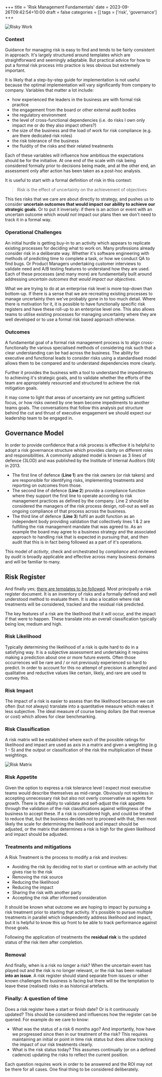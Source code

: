 +++
title = 'Risk Management Fundamentals'
date = 2023-09-26T09:42:54+10:00
draft = false
categories = []
tags = ['risk', 'governance']
+++

![Risky Work](/images/caveman_shark2.jpg)

### Context 

Guidance for managing risk is easy to find and tends to be fairly consistent in approach.  It's largely structured around templates which are straightforward and seemingly adaptable.  But practical advice for how to put a formal risk process into practice is less obvious but extremely important.  

It is likely that a step-by-step guide for implementation is not useful because the optimal implementation will vary significantly from company to company. Variables that matter a lot include:
- how experienced the leaders in the business are with formal risk practice
- the engagement from the board or other external audit bodies
- the regulatory environment 
- the level of cross-functional dependencies (i.e. do risks I own only impact me or do they also impact others?) 
- the size of the business and the load of work for risk compliance (e.g. are there dedicated risk roles)
- the risk tolerance of the business
- the fluidity of the risks and their related treatments

Each of these variables will influence how ambitious the expectations should be for the initiative.  At one end of the scale with risk being considered formally prior to decisions being made, and at the other end, an assessment only after action has been taken as a post-hoc analysis.

It is useful to start with a formal definition of risk in this context: 
> Risk is the effect of uncertainty on the achievement of objectives

This ties risks that we care are about directly to strategy, and pushes us to consider **uncertain outcomes that would impact our ability to achieve our strategic goals**.  Or to put it inversely: if there is an action or event with an uncertain outcome which *would not* impact our plans then we don't need to track it in a formal way. 


### Operational Challenges

An initial hurdle is getting buy-in to an activity which appears to replicate existing processes for deciding what to work on.  Many professions already consider risk in a deliberate way.  Whether it's software engineering with methods of predicting time to complete a task, or how we conduct QA to find bugs.  Or Product Managers undertaking customer interviews to validate need and A/B testing features to understand how they are used.  Each of these processes (and many more) are fundamentally built around addressing *uncertain outcomes that would impact our objectives*.  

What we are trying to do at an enterprise risk level is more top-down than bottom-up.  If there is a sense that we are recreating existing processes to manage uncertainty then we've probably gone in to too much detail.  Where there is motivation for it, it is possible to have functionally specific risk registers and have these roll-up to an enterprise level one.  This also allows teams to utilise existing processes for managing uncertainty where they are well developed or to use a formal risk based approach otherwise.  


### Outcomes

A fundamental goal of a formal risk management process is to align cross-functionally the various specialised methods of considering risk such that a clear understanding can be had across the business.  The ability for executive and functional leads to consider risks using a standardised model allows them to be compared and to understand dependencies more clearly.

Further it provides the business with a tool to understand the impediments to achieving it's strategic goals, and to validate whether the efforts of the team are appropriately resourced and structured to achieve the risk mitigation goals.

It may come to light that areas of uncertainty are not getting sufficient focus, or how risks owned by one team become impediments to another teams goals.  The conversations that follow this analysis put structure behind the cut and thrust of executive engagement we should expect our leadership team to be engaged in.    

## Governance Model

In order to provide confidence that a risk process is effective it is helpful to adopt a risk governance structure which provides clarity on different roles and responsibilities. A commonly adopted model is known as 3 lines of defence (3LOD) and was published by the Institute of Internal Auditors (IIA) in 2013. 

- The first line of defence (**Line 1**) are the risk owners (or risk takers) and are responsible for identifying risks, implementing treatments and reporting on outcomes from those.
- The second line of defence (**Line 2**) provide a compliance function where they support the first line to operate according to risk management practices as defined by the company.  Line 2 should be considered the managers of the risk process design, roll-out as well as ongoing compliance of that process across the business.
- The third line of defence (**Line 3**) fulfil an audit function as an independent body providing validation that collectively lines 1 & 2 are fulfilling the risk management mandate that was agreed to.  As an example the board may agree to a business strategy and the associated approach to handling risk that is expected in pursuing that, and then audit that this is in fact being followed as a part of it's operations.

This model of *activity*, check and orchestrated by *compliance* and reviewed by *audit* is broadly applicable and effective across many business domains and will be familiar to many.

## Risk Register

And finally yes; [there are templates to be followed](https://docs.google.com/spreadsheets/d/1nBQOJBIL9k6xIsp4i7g7pbYaSnYDMMVoivaQLEErPs0/edit).  Most principally a risk register document.  It is an inventory of risks and a formally defined and well understood method to evaluate them.  It is also a location where risk treatments will be considered, tracked and the residual risk predicted.

The key features of a risk are the likelihood that it will occur, and the impact if that were to happen.  These translate into an overall classification typically being low, medium and high.  

### Risk Likelihood

Typically determining the likelihood of a risk is quite hard to do in a satisfying way.  It is a subjective assessment and undertaking it requires making a prediction about one or more future events. Often those occurrences will be rare and / or not previously experienced so hard to predict.  In order to account for this no attempt of precision is attempted and qualitative and reductive values like certain, likely, and rare are used to convey this.

### Risk Impact

The impact of a risk is easier to assess than the likelihood because we can often (but not always) translate into a quantitative measure which makes it less subjective.  The ideal measure of course being dollars (be that revenue or cost) which allows for clear benchmarking.

### Risk Classification

A risk matrix will be established where each of the possible ratings for likelihood and impact are used as axis in a matrix and given a weighting (e.g 1 - 5) and the output or classification of the risk the multiplication of these weightings.  

![Risk Matrix](/images/risk-matrix.png)

### Risk Appetite

Given the option to express a risk tolerance level I expect most executive teams would describe themselves as mid-range.  Obviously not reckless in accepting unnecessary risk but also not overly conservative as agents for growth.  There is the ability to validate and self-adjust the risk appetite through the validation of the risk classifications against willingness of the business to accept these.  If a risk is considered high, and could be treated to reduce that, but the business decides not to proceed with that, then most likely the scale for determining the likelihood and impact should be adjusted, or the matrix that determines a risk is high for the given likelihood and impact should be adjusted. 

### Treatments and mitigations

A Risk Treatment is the process to modify a risk and involves:
- Avoiding the risk by deciding not to start or continue with an activity that gives rise to the risk
- Removing the risk source
- Reducing the likelihood
- Reducing the impact
- Sharing the risk with another party
- Accepting the risk after informed consideration

It should be known what outcome we are hoping to impact by pursuing a risk treatment prior to starting that activity.  It's possible to pursue multiple treatments in parallel which independently address likelihood and impact, but it is helpful to know this up front to be able to track performance against those goals. 

Following the application of treatments the **residual risk** is the updated status of the risk item after completion.  

### Removal

And finally, when is a risk no longer a risk?  When the uncertain event has played out and the risk is no longer relevant, or the risk has been realised **into an issue**. A risk register should stand separate from issues or other known challenges the business is facing but there will be the temptation to leave these (realised) risks in as historical artefacts. 

### Finally: A question of time

Does a risk register have a start or finish date?  Or is it continuously updated?  This should be considered and influences how the register can be queried.  For example do we care to know:

- What was the status of a risk 6 months ago?  And importantly, how have we progressed since then in our treatment of the risk?  This requires maintaining an initial or point in time risk status but does allow tracking the impact of our risk treatments clearly.
- What is the risk status today?  This assumes continually (or on a defined cadence) updating the risks to reflect the current position.  

Each question requires work in order to be answered and the ROI may not be there for all cases.  One final thing to be considered deliberately.  


